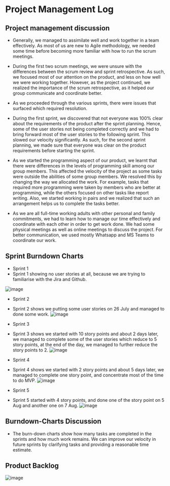 # Project Management Log

## Project management discussion

* Generally, we managed to assimilate well and work together in a team effectively. As most of us are new to Agile methodology, we needed some time before becoming more familiar with how to run the scrum meetings. 

* During the first two scrum meetings, we were unsure with the differences between the scrum review and sprint retrospective. As such, we focused most of our attention on the product, and less on how well we were working together. However, as the project continued, we realized the importance of the scrum retrospective, as it helped our group communicate and coordinate better. 

* As we proceeded through the various sprints, there were issues that surfaced which required resolution.

* During the first sprint, we discovered that not everyone was 100% clear about the requirements of the product after the sprint planning. Hence, some of the user stories not being completed correctly and we had to bring forward most of the user stories to the following sprint. This slowed our velocity significantly. As such, for the second sprint planning, we made sure that everyone was clear on the product requirements before starting the sprint. 

* As we started the programming aspect of our product, we learnt that there were differences in the levels of programming skill among our group members. This affected the velocity of the project as some tasks were outside the abilities of some group members. We resolved this by changing the way we allocated the work. For example, tasks that required more programming were taken by members who are better at programming, while the others focused on other tasks like report writing. Also, we started working in pairs and we realized that such an arrangement helps us to complete the tasks better. 

* As we are all full-time working adults with other personal and family commitments, we had to learn how to manage our time effectively and coordinate with each other in order to get work done. We had some physical meetings as well as online meetings to discuss the project. For better communication, we used mostly Whatsapp and MS Teams to coordinate our work. 

## Sprint Burndown Charts
* Sprint 1
* Sprint 1 showing no user stories at all, because we are trying to familiarise with the Jira and Github. 

![image](https://user-images.githubusercontent.com/56427412/181765259-b5d6426b-f6ef-40b6-94af-10803d052941.png)

* Sprint 2
* Sprint 2 shows we putting some user stories on 26 July and managed to done some work. 
![image](https://user-images.githubusercontent.com/56427412/181765357-82fbbb16-6377-41b1-b0ed-2681c0ee44a8.png)

* Sprint 3
* Sprint 3 shows we started with 10 story points and about 2 days later, we managed to complete some of the user stories which reduce to 5 story points, at the end of the day, we managed to further reduce the story points to 2. 
![image](https://user-images.githubusercontent.com/56427412/181765435-af2940fd-fd4f-4cc2-8d37-47d4dd16a683.png)

* Sprint 4
* Sprint 4 shows we started with 2 story points and about 5 days later, we managed to complete one story point, and concentrate most of the time to do MVP.
![image](https://user-images.githubusercontent.com/56427412/183281039-765ef003-a4a4-46b3-b0cf-50b0b141d9f1.png)

* Sprint 5
* Sprint 5 started with 4 story points, and done one of the story point on 5 Aug and another one on 7 Aug.
![image](https://user-images.githubusercontent.com/56427412/183407949-3f771dd5-e53d-4fdb-a1a2-af16f1893d57.png)


## Burndown-Charts Discussion

* The burn-down charts show how many tasks are completed in the sprints and how much work remains. We can improve our velocity in future sprints by clarifying tasks and providing a reasonable time estimate.

## Product Backlog

![image](https://user-images.githubusercontent.com/56427412/183280885-8095511f-6147-40c3-a2ce-ebbf559e9b67.png)
